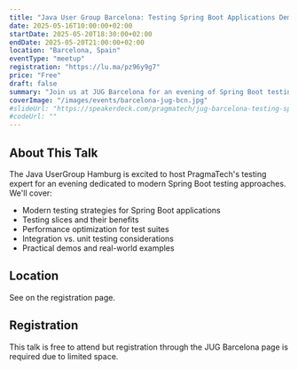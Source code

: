 ```yaml
---
title: "Java User Group Barcelona: Testing Spring Boot Applications Demystified"
date: 2025-05-16T10:00:00+02:00
startDate: 2025-05-20T18:30:00+02:00
endDate: 2025-05-20T21:00:00+02:00
location: "Barcelona, Spain"
eventType: "meetup"
registration: "https://lu.ma/pz96y9g7"
price: "Free"
draft: false
summary: "Join us at JUG Barcelona for an evening of Spring Boot testing insights and best practices."
coverImage: "/images/events/barcelona-jug-bcn.jpg"
#slideUrl: "https://speakerdeck.com/pragmatech/jug-barcelona-testing-spring-boot"
#codeUrl: ""
---
```


## About This Talk

The Java UserGroup Hamburg is excited to host PragmaTech's testing expert for an evening dedicated to modern Spring Boot testing approaches. We'll cover:

- Modern testing strategies for Spring Boot applications
- Testing slices and their benefits
- Performance optimization for test suites
- Integration vs. unit testing considerations
- Practical demos and real-world examples

## Location

See on the registration page.

## Registration

This talk is free to attend but registration through the JUG Barcelona page is required due to limited space.

